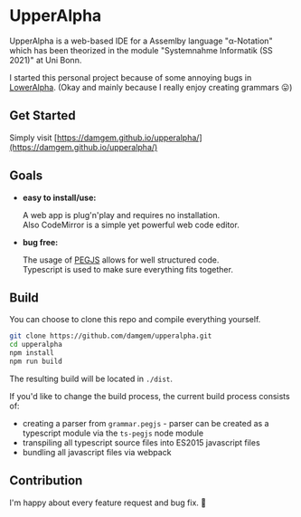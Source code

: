 # UpperAlpha

UpperAlpha is a web-based IDE for a Assemlby language "α-Notation" which has been theorized in the module "Systemnahme Informatik (SS 2021)" at Uni Bonn.

I started this personal project because of some annoying bugs in [LowerAlpha](https://github.com/SirkoHoeer/LowerAlpha).
(Okay and mainly because I really enjoy creating grammars 😛)

## Get Started
Simply visit [https://damgem.github.io/upperalpha/](https://damgem.github.io/upperalpha/)


## Goals
 - **easy to install/use:**
    
    A web app is plug'n'play and requires no installation.<br>
    Also CodeMirror is a simple yet powerful web code editor.
 
 - **bug free:**

    The usage of [PEGJS](https://pegjs.org/) allows for well structured code. <br>
    Typescript is used to make sure everything fits together. 


## Build
You can choose to clone this repo and compile everything yourself.

```bash
git clone https://github.com/damgem/upperalpha.git
cd upperalpha
npm install
npm run build
```
The resulting build will be located in `./dist`.


If you'd like to change the build process, the current build process consists of:
 - creating a parser from `grammar.pegjs` - parser can be created as a typescript module via the `ts-pegjs` node module
 - transpiling all typescript source files into ES2015 javascript files
 - bundling all javascript files via webpack

## Contribution
I'm happy about every feature request and bug fix. 🙂
